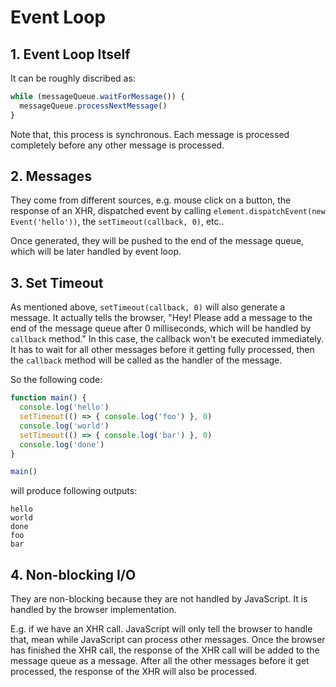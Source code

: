 # Event Loop

## 1. Event Loop Itself

It can be roughly discribed as:

```javascript
while (messageQueue.waitForMessage()) {
  messageQueue.processNextMessage()
}
```

Note that, this process is synchronous. Each message is processed completely before any other message is processed.

## 2. Messages

They come from different sources, e.g. mouse click on a button, the response of an XHR, dispatched event by calling `element.dispatchEvent(new Event('hello'))`, the `setTimeout(callback, 0)`, etc..

Once generated, they will be pushed to the end of the message queue, which will be later handled by event loop.

## 3. Set Timeout

As mentioned above, `setTimeout(callback, 0)` will also generate a message. It actually tells the browser, "Hey! Please add a message to the end of the message queue after 0 milliseconds, which will be handled by `callback` method." In this case, the callback won't be executed immediately. It has to wait for all other messages before it getting fully processed, then the `callback` method will be called as the handler of the message.

So the following code:

```javascript
function main() {
  console.log('hello')
  setTimeout(() => { console.log('foo') }, 0)
  console.log('world')
  setTimeout(() => { console.log('bar') }, 0)
  console.log('done')
}

main()
```

will produce following outputs:

```
hello
world
done
foo
bar
```

## 4. Non-blocking I/O

They are non-blocking because they are not handled by JavaScript. It is handled by the browser implementation.

E.g. if we have an XHR call. JavaScript will only tell the browser to handle that, mean while JavaScript can process other messages. Once the browser has finished the XHR call, the response of the XHR call will be added to the message queue as a message. After all the other messages before it get processed, the response of the XHR will also be processed.
